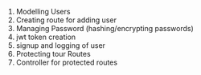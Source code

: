 <!-- Authentication and Security -->

1. Modelling Users
2. Creating route for adding user
3. Managing Password (hashing/encrypting passwords)
4. jwt token creation
5. signup and logging of user
6. Protecting tour Routes
7. Controller for protected routes